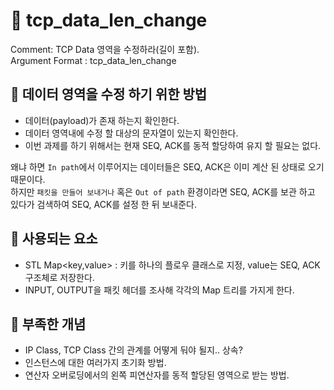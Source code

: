 # :speech_balloon: tcp_data_len_change

Comment: TCP Data 영역을 수정하라(길이 포함).<br>
Argument Format : tcp_data_len_change <from string> <to string>

## :green_book: 데이터 영역을 수정 하기 위한 방법
  - 데이터(payload)가 존재 하는지 확인한다.
  - 데이터 영역내에 수정 할 대상의 문자열이 있는지 확인한다.
  - 이번 과제를 하기 위해서는 현재 SEQ, ACK를 동적 할당하여 유지 할 필요는 없다.
  
왜냐 하면 `In path`에서 이루어지는 데이터들은 SEQ, ACK은 이미 계산 된 상태로 오기 때문이다.<br>
하지만 `패킷을 만들어 보내거나` 혹은 `Out of path` 환경이라면 SEQ, ACK를 보관 하고 있다가 검색하여 SEQ, ACK를 설정 한 뒤 보내준다.

## :green_book: 사용되는 요소

- STL Map<key,value> : 키를 하나의 플로우 클래스로 지정, value는 SEQ, ACK 구조체로 저장한다.
- INPUT, OUTPUT을 패킷 헤더를 조사해 각각의 Map 트리를 가지게 한다.

## :green_book: 부족한 개념

- IP Class, TCP Class 간의 관계를 어떻게 둬야 될지.. 상속?
- 인스턴스에 대한 여러가지 초기화 방법.
- 연산자 오버로딩에서의 왼쪽 피연산자를 동적 할당된 영역으로 받는 방법.
